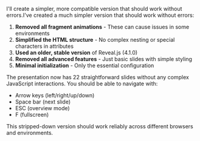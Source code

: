 I'll create a simpler, more compatible version that should work without errors.I've created a much simpler version that should work without errors:

1. **Removed all fragment animations** - These can cause issues in some environments
2. **Simplified the HTML structure** - No complex nesting or special characters in attributes
3. **Used an older, stable version** of Reveal.js (4.1.0)
4. **Removed all advanced features** - Just basic slides with simple styling
5. **Minimal initialization** - Only the essential configuration

The presentation now has 22 straightforward slides without any complex JavaScript interactions. You should be able to navigate with:
- Arrow keys (left/right/up/down)
- Space bar (next slide)
- ESC (overview mode)
- F (fullscreen)

This stripped-down version should work reliably across different browsers and environments.